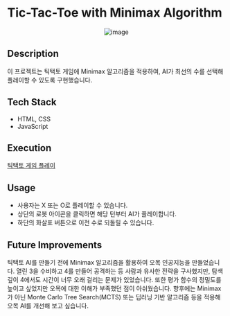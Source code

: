 # Tic-Tac-Toe with Minimax Algorithm

<div align="center">
  
![image](https://github.com/user-attachments/assets/58abe888-6394-47d1-bc0c-23347adaea50)

</div>

## Description
이 프로젝트는 틱택토 게임에 Minimax 알고리즘을 적용하여, AI가 최선의 수를 선택해 플레이할 수 있도록 구현했습니다.

## Tech Stack
- HTML, CSS
- JavaScript

## Execution
[틱택토 게임 플레이](https://wkd3ogks.github.io/tictactoe/)

## Usage
- 사용자는 X 또는 O로 플레이할 수 있습니다.
- 상단의 로봇 아이콘을 클릭하면 해당 턴부터 AI가 플레이합니다.
- 하단의 화살표 버튼으로 이전 수로 되돌릴 수 있습니다.

## Future Improvements
틱택토 AI를 만들기 전에 Minimax 알고리즘을 활용하여 오목 인공지능을 만들었습니다. 열린 3을 수비하고 4를 만들어 공격하는 등 사람과 유사한 전략을 구사했지만, 탐색 깊이 4에서도 시간이 너무 오래 걸리는 문제가 있었습니다. 또한 평가 함수의 정밀도를 높이고 싶었지만 오목에 대한 이해가 부족했던 점이 아쉬웠습니다. 향후에는 Minimax가 아닌 Monte Carlo Tree Search(MCTS) 또는 딥러닝 기반 알고리즘 등을 적용해 오목 AI를 개선해 보고 싶습니다.


